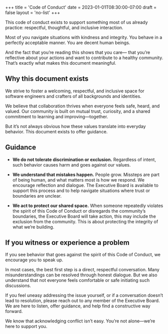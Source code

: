 +++
title = 'Code of Conduct'
date = 2023-01-01T08:30:00-07:00
draft = false
layout = 'no-list'
+++

This code of conduct exists to support something most of us already practice:
respectful, thoughtful, and inclusive interaction.

Most of you navigate situations with kindness and integrity. You behave in a
perfectly acceptable manner. You are decent human beings.

And the fact that you’re reading this shows that you care— that you’re
reflective about your actions and want to contribute to a healthy community.
That’s exactly what makes this document meaningful.

## Why this document exists

We strive to foster a welcoming, respectful, and inclusive space for software
engineers and crafters of all backgrounds and identities.

We believe that collaboration thrives when everyone feels safe, heard, and
valued. Our community is built on mutual trust, curiosity, and a shared
commitment to learning and improving—together.

But it’s not always obvious how these values translate into everyday behavior.
This document exists to offer guidance.

## Guidance

-   **We do not tolerate discrimination or exclusion.**
    Regardless of intent, such behavior causes harm and goes against our values.

-   **We understand that mistakes happen.**
    People grow. Missteps are part of being human, and what matters most is how
    we respond. We encourage reflection and dialogue. The Executive Board is
    available to support this process and to help navigate situations where
    trust or boundaries are unclear.

-   **We act to protect our shared space.**
    When someone repeatedly violates the spirit of this Code of Conduct or
    disregards the community’s boundaries, the Executive Board will take
    action, this may include the exclusion from the community. This is about
    protecting the integrity of what we’re building.

## If you witness or experience a problem

If you see behavior that goes against the spirit of this Code of Conduct, we
encourage you to speak up.

In most cases, the best first step is a direct, respectful conversation. Many
misunderstandings can be resolved through honest dialogue. But we also
understand that not everyone feels comfortable or safe initiating such
discussions.

If you feel uneasy addressing the issue yourself, or if a conversation doesn’t
lead to resolution, please reach out to any member of the Executive Board. We
are here to listen, offer guidance, and help find a constructive way forward.

We know that acknowledging conflict isn’t easy. You’re not alone—we’re here to
support you.
